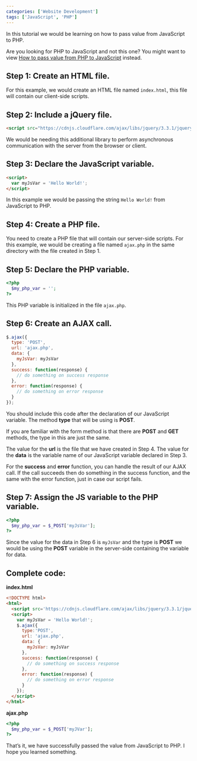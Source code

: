 ```yaml
---
categories: ['Website Development']
tags: ['JavaScript', 'PHP']
---
```

In this tutorial we would be learning on how to pass value from JavaScript to PHP.

Are you looking for PHP to JavaScript and not this one? You might want to view [How to pass value from PHP to JavaScript](/posts/how-to-pass-value-from-php-to-javascript) instead.

## Step 1: Create an HTML file.
For this example, we would create an HTML file named `index.html`, this file will contain our client-side scripts.

## Step 2: Include a jQuery file.

```html
<script src="https://cdnjs.cloudflare.com/ajax/libs/jquery/3.3.1/jquery.min.js"></script>
```

We would be needing this additional library to perform asynchronous communication with the server from the browser or client.

## Step 3: Declare the JavaScript variable.

```html
<script>     
  var myJsVar = 'Hello World!'; 
</script>
```

In this example we would be passing the string `Hello World!` from JavaScript to PHP.

## Step 4: Create a PHP file.
You need to create a PHP file that will contain our server-side scripts. For this example, we would be creating a file named `ajax.php` in the same directory with the file created in Step 1.

## Step 5: Declare the PHP variable.
```php
<?php     
  $my_php_var = ''; 
?>
```

This PHP variable is initialized in the file `ajax.php`.

## Step 6: Create an AJAX call.
```js
$.ajax({     
  type: 'POST',     
  url: 'ajax.php',     
  data: {
    myJsVar: myJsVar     
  },     
  success: function(response) {     
    // do something on success response
  },     
  error: function(response) {     
    // do something on error response
  } 
});
```

You should include this code after the declaration of our JavaScript variable. The method **type** that will be using is **POST**.

If you are familiar with the form method is that there are **POST** and **GET** methods, the type in this are just the same.

The value for the **url** is the file that we have created in Step 4.
The value for the **data** is the variable name of our JavaScript variable declared in Step 3.

For the **success** and **error** function, you can handle the result of our AJAX call. If the call succeeds then do something in the success function, and the same with the error function, just in case our script fails.

## Step 7: Assign the JS variable to the PHP variable.
```php
<?php      
  $my_php_var = $_POST['myJsVar']; 
?>
```
Since the value for the data in Step 6 is `myJsVar` and the type is **POST** we would be using the **POST** variable in the server-side containing the variable for data.

## Complete code:
**index.html**
```html
<!DOCTYPE html>
<html>     
  <script src='https://cdnjs.cloudflare.com/ajax/libs/jquery/3.3.1/jquery.min.js'></script>     
  <script>         
    var myJsVar = 'Hello World!';         
    $.ajax({             
      type:'POST',             
      url: 'ajax.php',             
      data: {                 
        myJsVar: myJsVar             
      },             
      success: function(response) {                 
        // do something on success response         
      },             
      error: function(response) {                 
        // do something on error response  
      }         
    });     
  </script>
</html>
```

**ajax.php**
```php
<?php     
  $my_php_var = $_POST['myJVar']; 
?>
```

That’s it, we have successfully passed the value from JavaScript to PHP. I hope you learned something.
